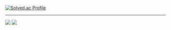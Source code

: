[![Solved.ac Profile](http://mazassumnida.wtf/api/v2/generate_badge?boj=watergun0613)](https://solved.ac/watergun0613/)


---
<img src="http://mazandi.herokuapp.com/api?handle=watergun0613&theme=Dark"/>
<img src="http://mazandi.herokuapp.com/api?handle=yeongu3113&theme=Dark"/>
